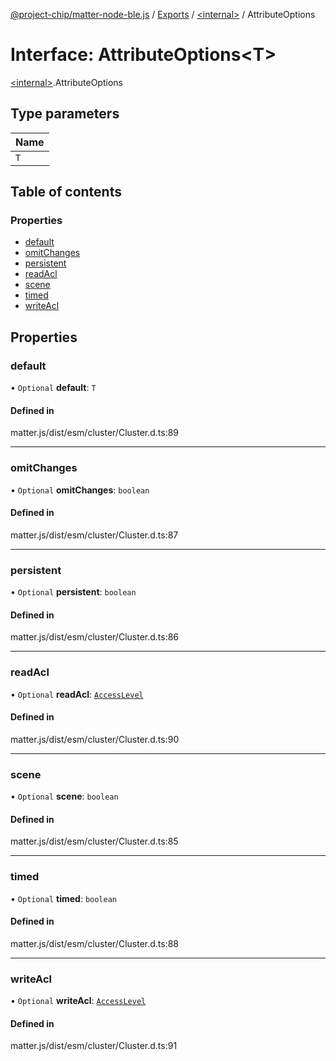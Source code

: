 [@project-chip/matter-node-ble.js](../README.md) / [Exports](../modules.md) / [\<internal\>](../modules/internal_.md) / AttributeOptions

# Interface: AttributeOptions\<T\>

[\<internal\>](../modules/internal_.md).AttributeOptions

## Type parameters

| Name |
| :------ |
| `T` |

## Table of contents

### Properties

- [default](internal_.AttributeOptions.md#default)
- [omitChanges](internal_.AttributeOptions.md#omitchanges)
- [persistent](internal_.AttributeOptions.md#persistent)
- [readAcl](internal_.AttributeOptions.md#readacl)
- [scene](internal_.AttributeOptions.md#scene)
- [timed](internal_.AttributeOptions.md#timed)
- [writeAcl](internal_.AttributeOptions.md#writeacl)

## Properties

### default

• `Optional` **default**: `T`

#### Defined in

matter.js/dist/esm/cluster/Cluster.d.ts:89

___

### omitChanges

• `Optional` **omitChanges**: `boolean`

#### Defined in

matter.js/dist/esm/cluster/Cluster.d.ts:87

___

### persistent

• `Optional` **persistent**: `boolean`

#### Defined in

matter.js/dist/esm/cluster/Cluster.d.ts:86

___

### readAcl

• `Optional` **readAcl**: [`AccessLevel`](../enums/internal_.AccessLevel.md)

#### Defined in

matter.js/dist/esm/cluster/Cluster.d.ts:90

___

### scene

• `Optional` **scene**: `boolean`

#### Defined in

matter.js/dist/esm/cluster/Cluster.d.ts:85

___

### timed

• `Optional` **timed**: `boolean`

#### Defined in

matter.js/dist/esm/cluster/Cluster.d.ts:88

___

### writeAcl

• `Optional` **writeAcl**: [`AccessLevel`](../enums/internal_.AccessLevel.md)

#### Defined in

matter.js/dist/esm/cluster/Cluster.d.ts:91
